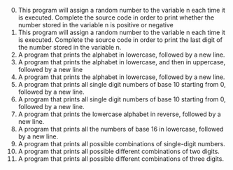 0. This program will assign a random number to the variable n each time it is executed. Complete the source code in order to print whether the number stored in the variable n is positive or negative
1. This program will assign a random number to the variable n each time it is executed. Complete the source code in order to print the last digit of the number stored in the variable n.
2. A program that prints the alphabet in lowercase, followed by a new line.
3. A program that prints the alphabet in lowercase, and then in uppercase, followed by a new line
4. A program that prints the alphabet in lowercase, followed by a new line.
5. A program that prints all single digit numbers of base 10 starting from 0, followed by a new line.
6. A program that prints all single digit numbers of base 10 starting from 0, followed by a new line.
7. A program that prints the lowercase alphabet in reverse, followed by a new line.
8. A program that prints all the numbers of base 16 in lowercase, followed by a new line.
9. A program that prints all possible combinations of single-digit numbers.
10. A program that prints all possible different combinations of two digits.
11. A program that prints all possible different combinations of three digits.
